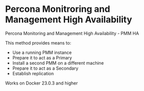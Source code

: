 # Percona Monitroring and Management High Availability
Percona Monitoring and Management High Availability - PMM HA

This method provides means to:

- Use a running PMM instance
- Prepare it to act as a Primary
- Install a second PMM on a different machine
- Prepare it to act as a Secondary
- Establish replication


Works on Docker 23.0.3 and higher

